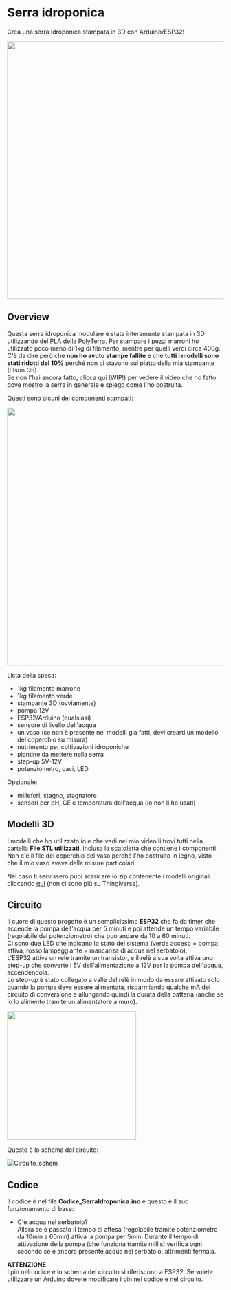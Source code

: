 # Serra idroponica
Crea una serra idroponica stampata in 3D con Arduino/ESP32!  

<img src="https://github.com/BadCactus634/hydroponic-tower/assets/68558172/b1987811-1263-4c2e-ad06-7a666f1c531b" width="600">

## Overview
Questa serra idroponica modulare è stata interamente stampata in 3D utilizzando del [PLA della PolyTerra](https://amzn.eu/d/4JCfyR1). Per stampare i pezzi marroni ho utilizzato poco meno di 1kg di filamento, mentre per quelli verdi circa 400g.  
C'è da dire però che **non ho avuto stampe fallite** e che **tutti i modelli sono stati ridotti del 10%** perché non ci stavano sul piatto della mia stampante (Flsun Q5).  
Se non l'hai ancora fatto, clicca qui (WIP!) per vedere il video che ho fatto dove mostro la serra in generale e spiego come l'ho costruita.

Questi sono alcuni dei componenti stampati:  

<img src="https://github.com/BadCactus634/hydroponic-tower/assets/68558172/6685b945-aa3b-4e42-a553-f0862979546f" width="600"> <br>

Lista della spesa:
- 1kg filamento marrone
- 1kg filamento verde
- stampante 3D (ovviamente)
- pompa 12V
- ESP32/Arduino (qualsiasi)
- sensore di livello dell'acqua
- un vaso (se non è presente nei modelli già fatti, devi crearti un modello del coperchio su misura)
- nutrimento per coltivazioni idroponiche
- piantine da mettere nella serra
- step-up 5V-12V
- potenziometro, cavi, LED
 
Opzionale:
- millefori, stagno, stagnatore
- sensori per pH, CE e temperatura dell'acqua (io non li ho usati)

## Modelli 3D
I modelli che ho utilizzato io e che vedi nel mio video li trovi tutti nella cartella **File STL utilizzati**, inclusa la scatoletta che contiene i componenti.  
Non c'è il file del coperchio del vaso perché l'ho costruito in legno, visto che il mio vaso aveva delle misure particolari.

Nel caso ti servissero puoi scaricare lo zip contenente i modelli originali cliccando [qui](https://t.me/makersITA/907372) (non ci sono più su Thingiverse).

## Circuito
Il cuore di questo progetto è un semplicissimo **ESP32** che fa da timer che accende la pompa dell'acqua per 5 minuti e poi attende un tempo variabile (regolabile dal potenziometro) che può andare da 10 a 60 minuti.  
Ci sono due LED che indicano lo stato del sistema (verde acceso = pompa attiva; rosso lampeggiante = mancanza di acqua nel serbatoio).  
L'ESP32 attiva un relè tramite un transistor, e il relè a sua volta attiva uno step-up che converte i 5V dell'alimentazione a 12V per la pompa dell'acqua, accendendola.  
Lo step-up è stato collegato a valle del relè in modo da essere attivato solo quando la pompa deve essere alimentata, risparmiando qualche mA del circuito di conversione e allungando quindi la durata della batteria (anche se io lo alimento tramite un alimentatore a muro).  

<img src="https://github.com/BadCactus634/hydroponic-tower/assets/68558172/ad248261-0450-4d58-aa0b-4c03accaca73" width="300">

Questo è lo schema del circuito:  

![Circuito_schem](https://github.com/BadCactus634/hydroponic-tower/assets/68558172/36fbfe34-5de7-4bf4-98cb-40de06bd7c8f)

## Codice
Il codice è nel file **Codice_SerraIdroponica.ino** e questo è il suo funzionamento di base:  
- C'è acqua nel serbatoio?  
  Allora se è passato il tempo di attesa (regolabile tramite potenziometro da 10min a 60min) attiva la pompa per 5min.
  Durante il tempo di attivazione della pompa (che funziona tramite millis) verifica ogni secondo se è ancora presente acqua nel serbatoio, altrimenti fermala.
  
**ATTENZIONE**  
I pin nel codice e lo schema del circuito si riferiscono a ESP32. Se volete utilizzare un Arduino dovete modificare i pin nel codice e nel circuito.
